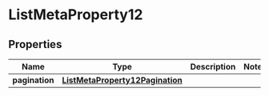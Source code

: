 

# ListMetaProperty12


## Properties

| Name | Type | Description | Notes |
|------------ | ------------- | ------------- | -------------|
|**pagination** | [**ListMetaProperty12Pagination**](ListMetaProperty12Pagination.md) |  |  |



